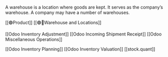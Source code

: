 A warehouse is a location where goods are kept. It serves as the company’s warehouse. A company may have a number of warehouses.

[[🟣Product]]
[[🟣🏬Warehouse and Locations]]


[[Odoo Inventory Adjustment]]
[[Odoo Incoming Shipment Receipt]]
[[Odoo Miscellaneous Operations]]

[[Odoo Inventory Planning]]
[[Odoo Inventory Valuation]]
[[stock.quant]]
